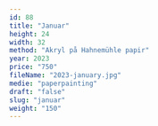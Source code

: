 ```yaml
---
id: 88
title: "Januar"
height: 24
width: 32
method: "Akryl på Hahnemühle papir"
year: 2023
price: "750"
fileName: "2023-january.jpg"
medie: "paperpainting"
draft: "false"
slug: "januar"
weight: "150"
---
```


